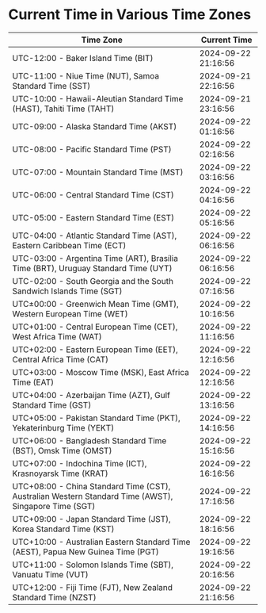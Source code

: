 # Current Time in Various Time Zones

| Time Zone | Current Time |
|-----------|--------------|
| UTC-12:00 - Baker Island Time (BIT) | 2024-09-22 21:16:56 |
| UTC-11:00 - Niue Time (NUT), Samoa Standard Time (SST) | 2024-09-21 22:16:56 |
| UTC-10:00 - Hawaii-Aleutian Standard Time (HAST), Tahiti Time (TAHT) | 2024-09-21 23:16:56 |
| UTC-09:00 - Alaska Standard Time (AKST) | 2024-09-22 01:16:56 |
| UTC-08:00 - Pacific Standard Time (PST) | 2024-09-22 02:16:56 |
| UTC-07:00 - Mountain Standard Time (MST) | 2024-09-22 03:16:56 |
| UTC-06:00 - Central Standard Time (CST) | 2024-09-22 04:16:56 |
| UTC-05:00 - Eastern Standard Time (EST) | 2024-09-22 05:16:56 |
| UTC-04:00 - Atlantic Standard Time (AST), Eastern Caribbean Time (ECT) | 2024-09-22 06:16:56 |
| UTC-03:00 - Argentina Time (ART), Brasília Time (BRT), Uruguay Standard Time (UYT) | 2024-09-22 06:16:56 |
| UTC-02:00 - South Georgia and the South Sandwich Islands Time (SGT) | 2024-09-22 07:16:56 |
| UTC±00:00 - Greenwich Mean Time (GMT), Western European Time (WET) | 2024-09-22 10:16:56 |
| UTC+01:00 - Central European Time (CET), West Africa Time (WAT) | 2024-09-22 11:16:56 |
| UTC+02:00 - Eastern European Time (EET), Central Africa Time (CAT) | 2024-09-22 12:16:56 |
| UTC+03:00 - Moscow Time (MSK), East Africa Time (EAT) | 2024-09-22 12:16:56 |
| UTC+04:00 - Azerbaijan Time (AZT), Gulf Standard Time (GST) | 2024-09-22 13:16:56 |
| UTC+05:00 - Pakistan Standard Time (PKT), Yekaterinburg Time (YEKT) | 2024-09-22 14:16:56 |
| UTC+06:00 - Bangladesh Standard Time (BST), Omsk Time (OMST) | 2024-09-22 15:16:56 |
| UTC+07:00 - Indochina Time (ICT), Krasnoyarsk Time (KRAT) | 2024-09-22 16:16:56 |
| UTC+08:00 - China Standard Time (CST), Australian Western Standard Time (AWST), Singapore Time (SGT) | 2024-09-22 17:16:56 |
| UTC+09:00 - Japan Standard Time (JST), Korea Standard Time (KST) | 2024-09-22 18:16:56 |
| UTC+10:00 - Australian Eastern Standard Time (AEST), Papua New Guinea Time (PGT) | 2024-09-22 19:16:56 |
| UTC+11:00 - Solomon Islands Time (SBT), Vanuatu Time (VUT) | 2024-09-22 20:16:56 |
| UTC+12:00 - Fiji Time (FJT), New Zealand Standard Time (NZST) | 2024-09-22 21:16:56 |
